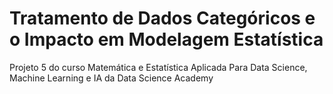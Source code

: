 # Tratamento de Dados Categóricos e o Impacto em Modelagem Estatística
Projeto 5 do curso Matemática e Estatística Aplicada Para Data Science, Machine Learning e IA da Data Science Academy
